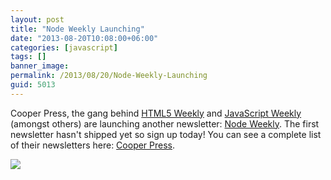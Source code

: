 ```yaml
---
layout: post
title: "Node Weekly Launching"
date: "2013-08-20T10:08:00+06:00"
categories: [javascript]
tags: []
banner_image: 
permalink: /2013/08/20/Node-Weekly-Launching
guid: 5013
---
```


Cooper Press, the gang behind <a href="http://html5weekly.com/">HTML5 Weekly</a> and <a href="http://javascriptweekly.com/">JavaScript Weekly</a> (amongst others) are launching another newsletter: <a href="http://nodeweekly.com/">Node Weekly</a>. The first newsletter hasn't shipped yet so sign up today! You can see a complete list of their newsletters here: <a href="https://cooperpress.com/">Cooper Press</a>.


<img src="https://static.raymondcamden.com/images/nodejs1.png" />